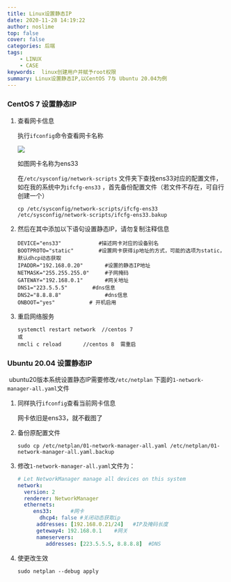 ```yaml
---
title: Linux设置静态IP
date: 2020-11-28 14:19:22
author: noslime
top: false
cover: false
categories: 后端
tags: 
	- LINUX
	- CASE
keywords:  linux创建用户并赋予root权限
summary: Linux设置静态IP,以CentOS 7与 Ubuntu 20.04为例
---
```


### CentOS  7  设置静态IP

1. 查看网卡信息

   执行`ifconfig`命令查看网卡名称

   ![](https://cdn.jsdelivr.net/gh/noslime/noslime.github.io@master/source/images/linuxifconfig.png)

   如图网卡名称为ens33

   在`/etc/sysconfig/network-scripts` 文件夹下查找ens33对应的配置文件，如在我的系统中为`ifcfg-ens33` ，首先备份配置文件（若文件不存在，可自行创建一个）

   ```shell
   cp /etc/sysconfig/network-scripts/ifcfg-ens33 /etc/sysconfig/network-scripts/ifcfg-ens33.bakup
   ```

2. 然后在其中添加以下语句设置静态IP，请勿复制注释信息

   ```shell
   DEVICE="ens33"            #描述网卡对应的设备别名
   BOOTPROTO="static"        #设置网卡获得ip地址的方式，可能的选项为static，默认dhcp动态获取
   IPADDR="192.168.0.20"       #设置的静态IP地址
   NETMASK="255.255.255.0"     #子网掩码
   GATEWAY="192.168.0.1"       #网关地址
   DNS1="223.5.5.5"		   #dns信息
   DNS2="8.8.8.8"			   #dns信息
   ONBOOT="yes"			  # 开机启用
   ```
   
3. 重启网络服务

   ```shell
   systemctl restart network  //centos 7
   或
   nmcli c reload		//centos 8  需重启
   ```

### Ubuntu 20.04 设置静态IP

​	ubuntu20版本系统设置静态IP需要修改`/etc/netplan` 下面的`1-network-manager-all.yaml`文件

1. 同样执行`ifconfig`查看当前网卡信息

   网卡依旧是ens33，就不截图了

2. 备份原配置文件

   ```shell
   sudo cp /etc/netplan/01-network-manager-all.yaml /etc/netplan/01-network-manager-all.yaml.backup
   ```

3. 修改`1-network-manager-all.yaml`文件为：

   ```yaml
   # Let NetworkManager manage all devices on this system
   network:
     version: 2
     renderer: NetworkManager
     ethernets:
     	ens33:		#网卡
     	  dhcp4: false #关闭动态获取ip
         addresses: [192.168.0.21/24]   #IP及掩码长度
         geteway4: 192.168.0.1    #网关
         nameservers:
         	addresses: [223.5.5.5, 8.8.8.8]  #DNS
   ```

4. 使更改生效

   ```shell
   sudo netplan --debug apply
   ```

   

